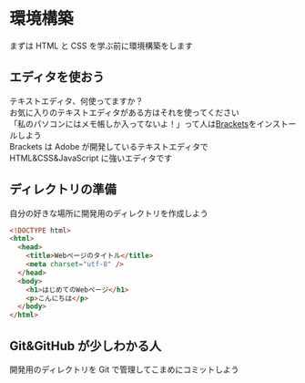 # 環境構築

まずは HTML と CSS を学ぶ前に環境構築をします

## エディタを使おう

テキストエディタ、何使ってますか？  
お気に入りのテキストエディタがある方はそれを使ってください  
「私のパソコンにはメモ帳しか入ってないよ！」って人は[Brackets](http://brackets.io/)をインストールしよう  
Brackets は Adobe が開発しているテキストエディタで HTML&CSS&JavaScript に強いエディタです

## ディレクトリの準備

自分の好きな場所に開発用のディレクトリを作成しよう

```html
<!DOCTYPE html>
<html>
  <head>
    <title>Webページのタイトル</title>
    <meta charset="utf-8" />
  </head>
  <body>
    <h1>はじめてのWebページ</h1>
    <p>こんにちは</p>
  </body>
</html>
```

## Git&GitHub が少しわかる人

開発用のディレクトリを Git で管理してこまめにコミットしよう

